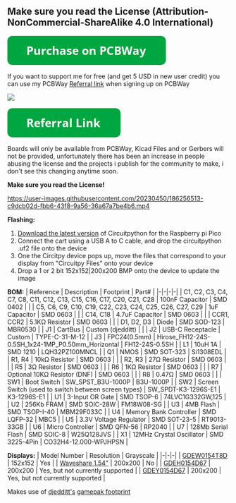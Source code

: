 ## Make sure you read the License (Attribution-NonCommercial-ShareAlike 4.0 International)

[![Purchase on PCBWay](/assets/purchase-on-pcbway.png)](https://www.pcbway.com/project/shareproject/MBC5_E_Ink_Flashcart_4MB_Flash_FRAM_83edab87.html)

If you want to support me for free (and get 5 USD in new user credit) you can use my PCBWay [Referral link](https://www.pcbway.com/setinvite.aspx?inviteid=388393) when signing up on PCBWay

![](https://i.imgur.com/Iy5TtAD.png)

[![PCBWay Referral](/assets/referral-link.png)](https://www.pcbway.com/setinvite.aspx?inviteid=388393)

Boards will only be available from PCBWay, Kicad Files and or Gerbers will not be provided, unfortunately there has been an increase in people abusing the license and the projects i publish for the community to make, i don't see this changing anytime soon.

**Make sure you read the License!**

https://user-images.githubusercontent.com/20230450/186256513-c9dcb02d-fbb6-43f8-9a56-36a67a7be4b6.mp4

**Flashing:**
1. [Download the latest version](https://circuitpython.org/board/raspberry_pi_pico/) of Circuitpython for the Raspberry pi Pico
2. Connect the cart using a USB A to C cable, and drop the circuitpython .uf2 file onto the device
3. One the Circitpy device pops up, move the files that correspond to your display from "Circuitpy Files" onto your device
4. Drop a 1 or 2 bit 152x152|200x200 BMP onto the device to update the image

**BOM:**
| Reference | Description | Footprint | Part# |
|-|-|-|-|
| C1, C2, C3, C4, C7, C8, C11, C12, C13, C15, C16, C17, C20, C21, C28  | 100nF Capacitor | SMD 0402 |  |
| C5, C6, C9, C10, C19, C22, C23, C24, C25, C26, C27, C29 | 1uF Capacitor | SMD 0603 |  |
| C14, C18 | 4.7uF Capacitor | SMD 0603 |  |
| CCR1, CCR2 | 5.1KΩ Resistor | SMD 0603 |  |
| D1, D2, D3 | Diode | SMD SOD-123 | MBR0530 |
| J1 | CartBus | Custom (djedditt) |  |
| J2 | USB-C Receptacle | Custom | TYPE-C-31-M-12 |
| J3 | FPC24(0.5mm) | Hirose_FH12-24S-0.5SH_1x24-1MP_P0.50mm_Horizontal | FH12-24S-0.5SH |
| L1 | 10uH 1A  | SMD 1210 | LQH32PZ100MNCL |
| Q1 | NMOS | SMD SOT-323 | Si1308EDL |
| R1, R4 | 10kΩ Resistor | SMD 0603 |  |
| R2, R3 | 27Ω Resistor | SMD 0603 |  |
| R5 | 3Ω Resistor | SMD 0603 |  |
| R6 | 1KΩ Resistor | SMD 0603 |  |
| R7 | Optional 10KΩ Resistor (DNF) | SMD 0603 |  |
| R8 | 0.47Ω | SMD 0603 | |
| SW1 | Boot Switch | SW_SPST_B3U-1000P | B3U-1000P |
| SW2 | Screen Switch (used to switch between screen types) | SW_SPDT-K3-1296S-E1 | K3-1296S-E1 |
| U1 | 3-Input OR Gate | SMD TSOP-6 | 74LVC1G332GW,125 |
| U2 | 256Kb FRAM | SMD SOIC-28W | FM18W08-SG |
| U3 | 4MB Flash | SMD TSOP-I-40 | MBM29F033C |
| U4 | Memory Bank Controller | SMD LQFP-32 | MBC5 |
| U5 | 3.3V Voltage Regulator | SMD SOT-23-5 | RT9013-33GB |
| U6 | Micro Controller | SMD QFN-56 | RP2040 |
| U7 | 128Mb Serial Flash | SMD SOIC-8 | W25Q128JVS |
| X1 | 12MHz Crystal Oscillator | SMD 3225-4Pin | CO32H4-12.000-WPJHPSN |

**Displays:**
| Model Number | Resolution | Grayscale |
|-|-|-|
| [GDEW0154T8D](https://www.aliexpress.com/item/1005004027620986.html) | 152x152 | Yes |
| [Waveshare 1.54"](https://www.waveshare.com/product/1.54inch-e-paper.htm) | 200x200 | No |
| [GDEH0154D67](https://www.aliexpress.com/item/33044560386.html)  | 200x200 | Yes, but not currently supported |
| [GDEY0154D67](aliexpress.com/item/1005004027620986.html)  | 200x200 | Yes, but not currently supported |


Makes use of [djedditt's](https://github.com/djedditt/s) [gamepak footprint](https://github.com/djedditt/kicad-gamepaks)

